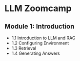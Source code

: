 # LLM Zoomcamp

## Module 1: Introduction  

* 1.1 Introduction to LLM and RAG
* 1.2 Configuring Environment
* 1.3 Retrieval
* 1.4 Generating Answers
